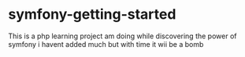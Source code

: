# symfony-getting-started
This is a php learning project am doing while discovering the power of symfony
i havent added much but with time it wii be a bomb
